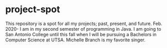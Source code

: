 # project-spot
This repository is a spot for all my projects; past, present, and future. Feb. 2020- I am in my second semester of programming in Java. I am going to San Antonio College until this fall when I will be pursuing a Bachelors in Computer Science at UTSA.
Michelle Branch is my favorite singer.
